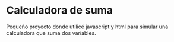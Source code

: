 # Calculadora de suma

Pequeño proyecto donde utilicé javascript y html para simular una calculadora que suma dos variables. 
